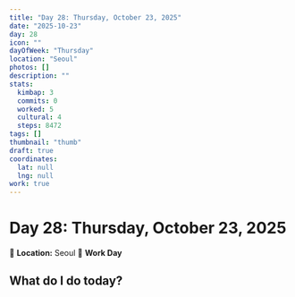```yaml
---
title: "Day 28: Thursday, October 23, 2025"
date: "2025-10-23"
day: 28
icon: ""
dayOfWeek: "Thursday"
location: "Seoul"
photos: []
description: ""
stats:
  kimbap: 3
  commits: 0
  worked: 5
  cultural: 4
  steps: 8472
tags: []
thumbnail: "thumb"
draft: true
coordinates:
  lat: null
  lng: null
work: true
---
```

# Day 28: Thursday, October 23, 2025

📍 **Location:** Seoul
💼 **Work Day**

## What do I do today?


